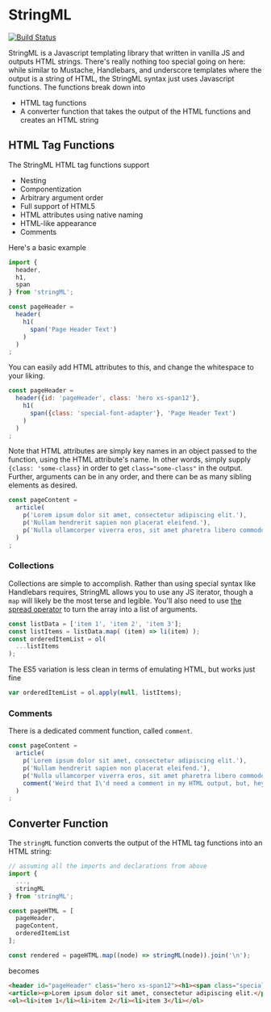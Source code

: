 # StringML

[![Build Status](https://travis-ci.org/dinocarl/stringML.svg?branch=master)](https://travis-ci.org/dinocarl/stringML)

StringML is a Javascript templating library that written in vanilla JS and outputs HTML strings. There's really nothing too special going on here: while similar to Mustache, Handlebars, and underscore templates where the output is a string of HTML, the StringML syntax just uses Javascript functions. The functions break down into

* HTML tag functions
* A converter function that takes the output of the HTML functions and creates an HTML string

## HTML Tag Functions

The StringML HTML tag functions support

* Nesting
* Componentization
* Arbitrary argument order
* Full support of HTML5
* HTML attributes using native naming
* HTML-like appearance
* Comments

Here's a basic example

```js
import {
  header,
  h1,
  span
} from 'stringML';

const pageHeader = 
  header(
    h1(
      span('Page Header Text')
    )
  )
;
```

You can easily add HTML attributes to this, and change the whitespace to your liking.

```js
const pageHeader = 
  header({id: 'pageHeader', class: 'hero xs-span12'},
    h1(
      span({class: 'special-font-adapter'}, 'Page Header Text')
    )
  )
;
```

Note that HTML attributes are simply key names in an object passed to the function, using the HTML attribute's name. In other words, simply supply `{class: 'some-class}` in order to get `class="some-class"` in the output. Further, arguments can be in any order, and there can be as many sibling elements as desired.

```js
const pageContent =
  article(
    p('Lorem ipsum dolor sit amet, consectetur adipiscing elit.'),
    p('Nullam hendrerit sapien non placerat eleifend.'),
    p('Nulla ullamcorper viverra eros, sit amet pharetra libero commodo vitae.', {class: 'last'})
  )
;
```

### Collections

Collections are simple to accomplish. Rather than using special syntax like Handlebars requires, StringML allows you to use any JS iterator, though a `map` will likely be the most terse and legible. You'll also need to use [the spread operator](https://developer.mozilla.org/en-US/docs/Web/JavaScript/Reference/Operators/Spread_operator) to turn the array into a list of arguments.

```js
const listData = ['item 1', 'item 2', 'item 3'];
const listItems = listData.map( (item) => li(item) );
const orderedItemList = ol(
  ...listItems
);
```

The ES5 variation is less clean in terms of emulating HTML, but works just fine

```js
var orderedItemList = ol.apply(null, listItems);
```

### Comments

There is a dedicated comment function, called `comment`.

```js
const pageContent =
  article(
    p('Lorem ipsum dolor sit amet, consectetur adipiscing elit.'),
    p('Nullam hendrerit sapien non placerat eleifend.'),
    p('Nulla ullamcorper viverra eros, sit amet pharetra libero commodo vitae.', {class: 'last'}),
    comment('Weird that I\'d need a comment in my HTML output, but, hey, here we are.')
  )
;
```

## Converter Function

The `stringML` function converts the output of the HTML tag functions into an HTML string:

```js
// assuming all the imports and declarations from above
import {
  ...,
  stringML
} from 'stringML';

const pageHTML = [
  pageHeader,
  pageContent,
  orderedItemList
];

const rendered = pageHTML.map((node) => stringML(node)).join('\n');
```

becomes

```html
<header id="pageHeader" class="hero xs-span12"><h1><span class="special-font-adapter">Page Header Text</span></h1></header>
<article><p>Lorem ipsum dolor sit amet, consectetur adipiscing elit.</p><p>Nullam hendrerit sapien non placerat eleifend.</p><p class="last">Nulla ullamcorper viverra eros, sit amet pharetra libero commodo vitae.</p><!-- Weird that I'd need a comment in my HTML output, but, hey, here we are. --></article>
<ol><li>item 1</li><li>item 2</li><li>item 3</li></ol>
```
